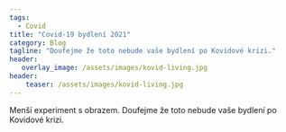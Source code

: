 ```yaml
---
tags:
  - Covid
title: "Covid-19 bydlení 2021"
category: Blog
tagline: "Doufejme že toto nebude vaše bydlení po Kovidové krizi."
header:
   overlay_image: /assets/images/kovid-living.jpg
header:
    teaser: /assets/images/kovid-living.jpg
---
```


Menší experiment s obrazem. Doufejme že toto nebude vaše bydlení po Kovidové krizi.